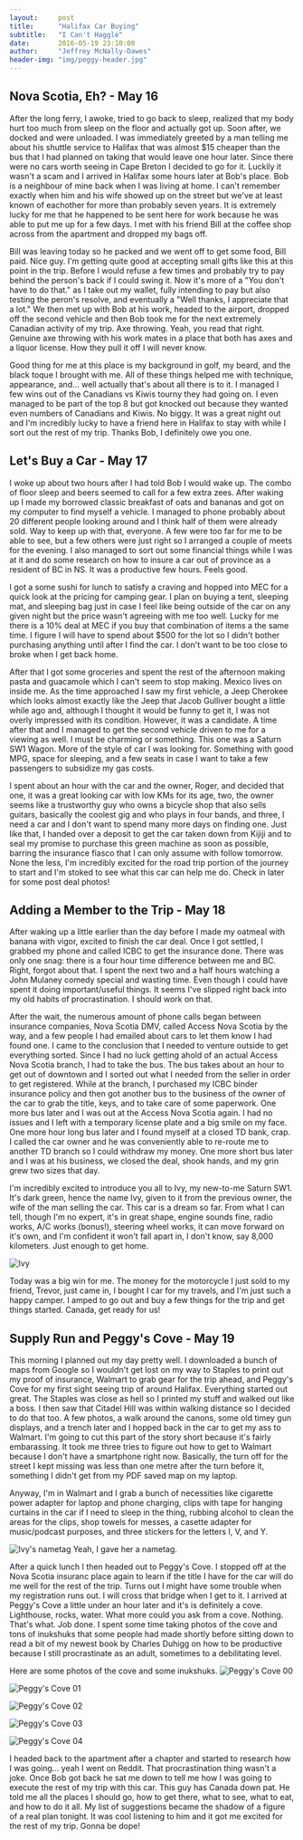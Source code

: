 ```yaml
---
layout:     post
title:      "Halifax Car Buying"
subtitle:   "I Can't Haggle"
date:       2016-05-19 23:10:00
author:     "Jeffrey McNally-Dawes"
header-img: "img/peggy-header.jpg"
---
```

Nova Scotia, Eh? - May 16
---
After the long ferry, I awoke, tried to go back to sleep, realized that my
body hurt too much from sleep on the floor and actually got up. Soon after,
we docked and were unloaded. I was immediately greeted by a man telling me
about his shuttle service to Halifax that was almost $15 cheaper than the
bus that I had planned on taking that would leave one hour later. Since there
were no cars worth seeing in Cape Breton I decided to go for it. Luckily
it wasn't a scam and I arrived in Halifax some hours later at Bob's place.
Bob is a neighbour of mine back when I was living at home. I can't remember
exactly when him and his wife showed up on the street but we've at least
known of eachother for more than probably seven years. It is extremely
lucky for me that he happened to be sent here for work because he was able
to put me up for a few days. I met with his friend Bill at the coffee shop
across from the apartment and dropped my bags off.

Bill was leaving today so he packed and we went off to get some food, Bill
paid. Nice guy. I'm getting quite good at accepting small gifts like this
at this point in the trip. Before I would refuse a few times and probably
try to pay behind the person's back if I could swing it. Now it's more of
a "You don't have to do that." as I take out my wallet, fully intending to
pay but also testing the peron's resolve, and eventually a "Well thanks, I
appreciate that a lot." We then met up with Bob at his work, headed to the
airport, dropped off the second vehicle and then Bob took me for the next
extremely Canadian activity of my trip. Axe throwing. Yeah, you read that
right. Genuine axe throwing with his work mates in a place that both has
axes and a liquor license. How they pull it off I will never know.

Good thing for me at this place is my background in golf, my beard, and the
black toque I brought with me. All of these things helped me with technique,
appearance, and... well actually that's about all there is to it. I managed
I few wins out of the Canadians vs Kiwis tourny they had going on. I even
managed to be part of the top 8 but got knocked out because they wanted
even numbers of Canadians and Kiwis. No biggy. It was a great night out and
I'm incredibly lucky to have a friend here in Halifax to stay with while
I sort out the rest of my trip. Thanks Bob, I definitely owe you one.

Let's Buy a Car - May 17
---
I woke up about two hours after I had told Bob I would wake up. The combo
of floor sleep and beers seemed to call for a few extra zees. After waking
up I made my borrowed classic breakfast of oats and bananas and got on my
computer to find myself a vehicle. I managed to phone probably about 20
different people looking around and I think half of them were already sold.
Way to keep up with that, everyone. A few were too far for me to be able
to see, but a few others were just right so I arranged a couple of meets
for the evening. I also managed to sort out some financial things while I
was at it and do some research on how to insure a car out of province as a
resident of BC in NS. It was a productive few hours. Feels good.

I got a some sushi for lunch to satisfy a craving and hopped into MEC for
a quick look at the pricing for camping gear. I plan on buying a tent,
sleeping mat, and sleeping bag just in case I feel like being outside of
the car on any given night but the price wasn't agreeing with me too
well. Lucky for me there is a 10% deal at MEC if you buy that combination
of items a the same time. I figure I will have to spend about $500 for the
lot so I didn't bother purchasing anything until after I find the car. I
don't want to be too close to broke when I get back home.

After that I got some groceries and spent the rest of the afternoon making
pasta and guacamole which I can't seem to stop making. Mexico lives on
inside me. As the time approached I saw my first vehicle, a Jeep Cherokee
which looks almost exactly like the Jeep that Jacob Gulliver bought a
little while ago and, although I thought it would be funny to get it, I was
not overly impressed with its condition. However, it was a candidate. A
time after that and I managed to get the second vehicle driven to me for a
viewing as well. I must be charming or something. This one was a Saturn
SW1 Wagon. More of the style of car I was looking for. Something with good
MPG, space for sleeping, and a few seats in case I want to take a few
passengers to subsidize my gas costs.

I spent about an hour with the car and the owner, Roger, and decided that
one, it was a great looking car with low KMs for its age, two, the owner seems
like a trustworthy guy who owns a bicycle shop that also sells guitars,
basically the coolest gig and who plays in four bands, and three, I need a
car and I don't want to spend many more days on finding one. Just like that,
I handed over a deposit to get the car taken down from Kijiji and to seal
my promise to purchase this green machine as soon as possible, barring the
insurance fiasco that I can only assume with follow tomorrow. None the less,
I'm incredibly excited for the road trip portion of the journey to start
and I'm stoked to see what this car can help me do. Check in later for some
post deal photos!

Adding a Member to the Trip - May 18
---
After waking up a little earlier than the day before I made my oatmeal with
banana with vigor, excited to finish the car deal. Once I got settled, I
grabbed my phone and called ICBC to get the insurance done. There was only
one snag: there is a four hour time difference between me and BC. Right,
forgot about that. I spent the next two and a half hours watching a John
Mulaney comedy special and wasting time. Even though I could have spent it
doing important/useful things. It seems I've slipped right back into my
old habits of procrastination. I should work on that.

After the wait, the numerous amount of phone calls began between insurance
companies, Nova Scotia DMV, called Access Nova Scotia by the way, and a
few people I had emailed about cars to let them know I had found one. I came
to the conclusion that I needed to venture outside to get everything sorted.
Since I had no luck getting ahold of an actual Access Nova Scotia branch,
I had to take the bus. The bus takes about an hour to get out of downtown
and I sorted out what I needed from the seller in order to get registered.
While at the branch, I purchased my ICBC binder insurance policy and then
got another bus to the business of the owner of the car to grab the title,
keys, and to take care of some paperwork. One more bus later and I was out
at the Access Nova Scotia again. I had no issues and I left with a temporary
license plate and a big smile on my face. One more hour long bus later
and I found myself at a closed TD bank, crap. I called the car owner and he
was conveniently able to re-route me to another TD branch so I could
withdraw my money. One more short bus later and I was at his business, we
closed the deal, shook hands, and my grin grew two sizes that day.

I'm incredibly excited to introduce you all to Ivy, my new-to-me Saturn SW1.
It's dark green, hence the name Ivy, given to it from the previous owner,
the wife of the man selling the car. This car is a dream so far. From what
I can tell, though I'm no expert, it's in great shape, engine sounds fine,
radio works, A/C works (bonus!), steering wheel works, it can move forward
on it's own, and I'm confident it won't fall apart in, I don't know, say
8,000 kilometers. Just enough to get home.

![Ivy](/img/ivy.jpg)

Today was a big win for me. The money for the motorcycle I just sold to my
friend, Trevor, just came in, I bought I car for my travels, and I'm just
such a happy camper. I amped to go out and buy a few things for the trip
and get things started. Canada, get ready for us!

Supply Run and Peggy's Cove - May 19
---
This morning I planned out my day pretty well. I downloaded a bunch of
maps from Google so I wouldn't get lost on my way to Staples to print out
my proof of insurance, Walmart to grab gear for the trip ahead, and Peggy's
Cove for my first sight seeing trip of around Halifax. Everything started
out great. The Staples was close as hell so I printed my stuff and walked
out like a boss. I then saw that Citadel Hill was within walking distance
so I decided to do that too. A few photos, a walk around the canons, some
old timey gun displays, and a trench later and I hopped back in the car to
get my ass to Walmart. I'm going to cut this part of the story short because
it's fairly embarassing. It took me three tries to figure out how to get to
Walmart because I don't have a smartphone right now. Basically, the turn
off for the street I kept missing was less than one metre after the turn
before it, something I didn't get from my PDF saved map on my laptop.

Anyway, I'm in Walmart and I grab a bunch of necessities like cigarette
power adapter for laptop and phone charging, clips with tape for hanging
curtains in the car if I need to sleep in the thing, rubbing alcohol to
clean the areas for the clips, shop towels for messes, a casette adapter
for music/podcast purposes, and three stickers for the letters I, V, and Y.

![Ivy's nametag](/img/ivys-nametag.jpg)
Yeah, I gave her a nametag.

After a quick lunch I then headed out to Peggy's Cove. I stopped off at the
Nova Scotia insuranc place again to learn if the title I have for the car
will do me well for the rest of the trip. Turns out I might have some
trouble when my registration runs out. I will cross that bridge when I get
to it. I arrived at Peggy's Cove a little under an hour later and it's is
definitely a cove. Lighthouse, rocks, water. What more could you ask from
a cove. Nothing. That's what. Job done. I spent some time taking photos
of the cove and tons of inukshuks that some people had made shortly before
sitting down to read a bit of my newest book by Charles Duhigg on how to
be productive because I still procrastinate as an adult, sometimes to a
debilitating level.

Here are some photos of the cove and some inukshuks.
![Peggy's Cove 00](/img/peggys-cove-00.jpg)

![Peggy's Cove 01](/img/peggys-cove-01.jpg)

![Peggy's Cove 02](/img/peggys-cove-02.jpg)

![Peggy's Cove 03](/img/peggys-cove-03.jpg)

![Peggy's Cove 04](/img/peggys-cove-04.jpg)

I headed back to the apartment after a chapter and started to research
how I was going... yeah I went on Reddit. That procrastination thing wasn't
a joke. Once Bob got back he sat me down to tell me how I was going to
execute the rest of my trip with this car. This guy has Canada down pat.
He told me all the places I should go, how to get there, what to see, what
to eat, and how to do it all. My list of suggestions became the shadow of
a figure of a real plan tonight. It was cool listening to him and it got
me excited for the rest of my trip. Gonna be dope!
